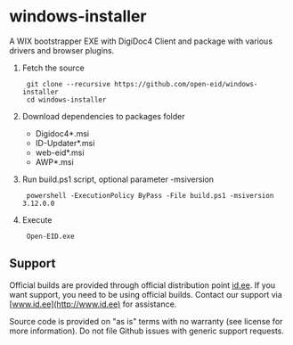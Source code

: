 windows-installer
=================

A WIX bootstrapper EXE with DigiDoc4 Client and package with various drivers and browser plugins.

1. Fetch the source

        git clone --recursive https://github.com/open-eid/windows-installer
        cd windows-installer

2. Download dependencies to packages folder
   * Digidoc4*.msi
   * ID-Updater*.msi
   * web-eid*.msi
   * AWP*.msi

3. Run build.ps1 script, optional parameter -msiversion

        powershell -ExecutionPolicy ByPass -File build.ps1 -msiversion 3.12.0.0

4. Execute

        Open-EID.exe

## Support
Official builds are provided through official distribution point [id.ee](https://www.id.ee/en/article/install-id-software/). If you want support, you need to be using official builds. Contact our support via [www.id.ee](http://www.id.ee) for assistance.


Source code is provided on "as is" terms with no warranty (see license for more information). Do not file Github issues with generic support requests.
